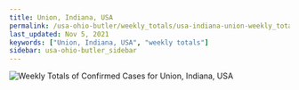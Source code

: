 ```yaml
---
title: Union, Indiana, USA
permalink: /usa-ohio-butler/weekly_totals/usa-indiana-union-weekly_totals.html
last_updated: Nov 5, 2021
keywords: ["Union, Indiana, USA", "weekly totals"]
sidebar: usa-ohio-butler_sidebar
---
```


![Weekly Totals of Confirmed Cases for Union, Indiana, USA](/covid_tracker/images/graphs/usa-indiana-union-weekly_totals_graph.png)
